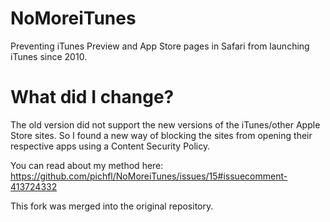 # NoMoreiTunes

Preventing iTunes Preview and App Store pages in Safari from launching iTunes since 2010.

# What did I change?

The old version did not support the new versions of the iTunes/other Apple Store sites. So I found a new way of blocking the sites from opening their respective apps using a Content Security Policy.

You can read about my method here: https://github.com/pichfl/NoMoreiTunes/issues/15#issuecomment-413724332

This fork was merged into the original repository.
